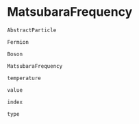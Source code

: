 # MatsubaraFrequency

```@docs
AbstractParticle
```

```@docs
Fermion
```

```@docs
Boson
```

```@docs
MatsubaraFrequency
```

```@docs
temperature
```

```@docs
value
```

```@docs
index
```

```@docs
type
```